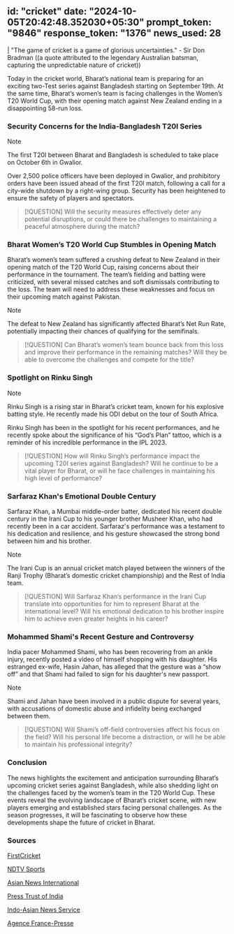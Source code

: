 
id: "cricket"
date: "2024-10-05T20:42:48.352030+05:30"
prompt_token: "9846"
response_token: "1376"
news_used: 28
------
| "The game of cricket is a game of glorious uncertainties." - Sir Don Bradman ((a quote attributed to the legendary Australian batsman, capturing the unpredictable nature of cricket))

Today in the cricket world, Bharat’s national team is preparing for an exciting two-Test series against Bangladesh starting on September 19th.  At the same time, Bharat’s women’s team is facing challenges in the Women’s T20 World Cup, with their opening match against New Zealand ending in a disappointing 58-run loss.

### Security Concerns for the India-Bangladesh T20I Series

> [!NOTE]
> The first T20I between Bharat and Bangladesh is scheduled to take place on October 6th in Gwalior.

Over 2,500 police officers have been deployed in Gwalior, and prohibitory orders have been issued ahead of the first T20I match, following a call for a city-wide shutdown by a right-wing group.  Security has been heightened to ensure the safety of players and spectators. 

> [!QUESTION]
> Will the security measures effectively deter any potential disruptions, or could there be challenges to maintaining a peaceful atmosphere during the match?

### Bharat Women’s T20 World Cup Stumbles in Opening Match

Bharat’s women’s team suffered a crushing defeat to New Zealand in their opening match of the T20 World Cup, raising concerns about their performance in the tournament.  The team’s fielding and batting were criticized, with several missed catches and soft dismissals contributing to the loss.  The team will need to address these weaknesses and focus on their upcoming match against Pakistan.

> [!NOTE] 
> The defeat to New Zealand has significantly affected Bharat’s Net Run Rate, potentially impacting their chances of qualifying for the semifinals. 

> [!QUESTION]
> Can Bharat’s women’s team bounce back from this loss and improve their performance in the remaining matches?  Will they be able to overcome the challenges and compete for the title?

### Spotlight on Rinku Singh

> [!NOTE]
> Rinku Singh is a rising star in Bharat’s cricket team, known for his explosive batting style.  He recently made his ODI debut on the tour of South Africa.

Rinku Singh has been in the spotlight for his recent performances, and he recently spoke about the significance of his “God’s Plan” tattoo, which is a reminder of his incredible performance in the IPL 2023. 

> [!QUESTION]
> How will Rinku Singh’s performance impact the upcoming T20I series against Bangladesh?  Will he continue to be a vital player for Bharat, or will he face challenges in maintaining his high level of performance?

### Sarfaraz Khan's Emotional Double Century

Sarfaraz Khan, a Mumbai middle-order batter, dedicated his recent double century in the Irani Cup to his younger brother Musheer Khan, who had recently been in a car accident.  Sarfaraz's performance was a testament to his dedication and resilience, and his gesture showcased the strong bond between him and his brother.

> [!NOTE] 
> The Irani Cup is an annual cricket match played between the winners of the Ranji Trophy (Bharat’s domestic cricket championship) and the Rest of India team.

> [!QUESTION]
> Will Sarfaraz Khan’s performance in the Irani Cup translate into opportunities for him to represent Bharat at the international level?  Will his emotional dedication to his brother inspire him to achieve even greater heights in his career?

### Mohammed Shami's Recent Gesture and Controversy

India pacer Mohammed Shami, who has been recovering from an ankle injury, recently posted a video of himself shopping with his daughter.  His estranged ex-wife, Hasin Jahan, has alleged that the gesture was a “show off” and that Shami had failed to sign for his daughter's new passport.

> [!NOTE]
> Shami and Jahan have been involved in a public dispute for several years, with accusations of domestic abuse and infidelity being exchanged between them. 

> [!QUESTION] 
> Will Shami’s off-field controversies affect his focus on the field?  Will his personal life become a distraction, or will he be able to maintain his professional integrity?

### Conclusion

The news highlights the excitement and anticipation surrounding Bharat’s upcoming cricket series against Bangladesh, while also shedding light on the challenges faced by the women’s team in the T20 World Cup.  These events reveal the evolving landscape of Bharat’s cricket scene, with new players emerging and established stars facing personal challenges.  As the season progresses, it will be fascinating to observe how these developments shape the future of cricket in Bharat. 

### Sources

[FirstCricket](https://www.firstpost.com/firstcricket/sports-news/india-vs-bangladesh-gwalior-1st-t20i-police-cover-prohibitory-orders-13822354.html)

[NDTV Sports](https://sports.ndtv.com/cricket/amid-chatter-around-rohit-sharmas-captaincy-harbhajan-singhs-virat-kohli-reminder-6713347)

[Asian News International](https://sports.ndtv.com/cricket/players-only-focused-on-making-money-ex-star-on-downfall-of-pakistan-cricket-6722341)

[Press Trust of India](https://sports.ndtv.com/india-vs-bangladesh-2024/expecting-pitch-to-play-slow-bangladesh-star-towhid-hridoy-ahead-of-1st-t20i-6722234)

[Indo-Asian News Service](https://sports.ndtv.com/cricket/like-virat-kohli-more-than-babar-azam-ex-pakistan-womens-captain-reveals-6721740)

[Agence France-Presse](https://sports.ndtv.com/cricket/ben-stokes-ruled-out-of-1st-pakistan-test-this-29-year-old-star-to-make-england-debut-6722115) 

